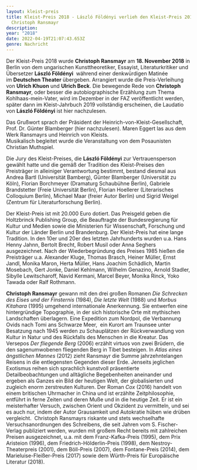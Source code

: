 ```yaml
---
layout: kleist-preis
title: Kleist-Preis 2018 - László Földényi verlieh den Kleist-Preis 2018 an
  Christoph Ransmayr
description:  
year: "2018"
date: 2022-04-19T21:07:43.653Z
genre: Nachricht
---
```

Der Kleist-Preis 2018 wurde **Christoph Ransmayr** am **18. November 2018** in Berlin von dem ungarischen Kunsttheoretiker, Essayist, Literaturkritiker und Übersetzer **László Földényi**  während einer denkwürdigen Matinée im **Deutschen Theater** übergeben. Arrangiert wurde die Preis-Verleihung von **Ulrich Khuon** und **Ulrich Beck**. Die bewegende Rede von **Christoph Ransmayr**, oder besser die autobiographische Erzählung zum Thema Kohlhaas-mein-Vater, wird im Dezember in der FAZ veröffentlicht werden, später dann im Kleist-Jahrbuch 2019 vollständig erscheinen, die Laudatio von **László Földényi** ist hier nachzulesen.

Das Grußwort sprach der Präsident der Heinrich-von-Kleist-Gesellschaft, Prof. Dr. Günter Blamberger (hier nachzulesen). Maren Eggert las aus dem Werk Ransmayrs und Heinrich von Kleists.\
Musikalisch begleitet wurde die Veranstaltung von dem Posaunisten Christian Muthspiel.

Die Jury des Kleist-Preises, die **László Földényi** zur Vertrauensperson gewählt hatte und die gemäß der Tradition des Kleist-Preises den Preisträger in alleiniger Verantwortung bestimmt, bestand diesmal aus Andrea Bartl (Universität Bamberg), Günter Blamberger (Universität zu Köln), Florian Borchmeyer (Dramaturg Schaubühne Berlin), Gabriele Brandstetter (Freie Universität Berlin), Florian Hoellerer (Literarisches Colloquium Berlin), Michael Maar (freier Autor Berlin) und Sigrid Weigel (Zentrum für Literaturforschung Berlin). 

Der Kleist-Preis ist mit 20.000 Euro dotiert. Das Preisgeld geben die Holtzbrinck Publishing Group, die Beauftragte der Bundesregierung für Kultur und Medien sowie die Ministerien für Wissenschaft, Forschung und Kultur der Länder Berlin und Brandenburg. Der Kleist-Preis hat eine lange Tradition. In den 10er und 20er des letzten Jahrhunderts wurden u.a. Hans Henny Jahnn, Bertolt Brecht, Robert Musil oder Anna Seghers ausgezeichnet. Nach der Wiederbegründung des Preises 1985 hießen die Preisträger u.a. Alexander Kluge, Thomas Brasch, Heiner Müller, Ernst Jandl, Monika Maron, Herta Müller, Hans Joachim Schädlich, Martin Mosebach, Gert Jonke, Daniel Kehlmann, Wilhelm Genazino, Arnold Stadler, Sibylle Lewitscharoff, Navid Kermani, Marcel Beyer, Monika Rinck, Yoko Tawada oder Ralf Rothmann.

**Christoph Ransmayr** gewann mit den drei großen Romanen *Die Schrecken des Eises und der Finsternis* (1984), *Die letzte Welt* (1988) und *Morbus Kitahara* (1995) umgehend internationale Anerkennung. Sie entwerfen eine hintergründige Topographie, in der sich historische Orte mit mythischen Landschaften überlagern. Eine Expedition zum Nordpol, die Verbannung Ovids nach Tomi ans Schwarze Meer,  ein Kurort am Traunsee unter Besatzung nach 1945 werden zu Schauplätzen der Rückverwandlung von Kultur in Natur und des Rückfalls des Menschen in die Kreatur. Das Versepos *Der fliegende Berg* (2006) erzählt virtuos von zwei Brüdern, die den sagenumwobenen fliegenden Berg in Tibet besteigen. In *Atlas eines ängstlichen Mannes* (2012) zieht Ransmayr die Summe jahrzehntelangen Reisens in die entlegensten Gegenden dieser Erde. Jenseits jeglichen Exotismus reihen sich sprachlich kunstvoll präsentierte Detailbeobachtungen und alltägliche Begebenheiten aneinander und ergeben als Ganzes ein Bild der heutigen Welt, der globalisierten und zugleich enorm zerstreuten Kulturen. Der Roman *Cox* (2016) handelt von einem britischen Uhrmacher in China und ist erzählte Zeitphilosophie, entführt in ferne Zeiten und deren Muße und in die heutige Zeit. Er ist ein meisterhafter Versuch, zwischen Orient und Okzident zu vermitteln, und sei es auch nur, indem der Autor Grausamkeit und Autokratie hüben wie drüben vergleicht.  Christoph Ransmayrs riskante und stets wechselhafte Versuchsanordnungen des Schreibens, die seit Jahren vom S. Fischer-Verlag publiziert werden, wurden mit großem Recht bereits mit zahlreichen Preisen ausgezeichnet, u.a. mit dem Franz-Kafka-Preis (1995), dem Prix Aristeion (1996), dem Friedrich-Hölderlin-Preis (1998), dem Nestroy-Theaterpreis (2001), dem Böll-Preis (2007), dem Fontane-Preis (2014), dem Marieluise-Fleißer-Preis (2017) sowie dem Würth-Preis für Europäische Literatur (2018).